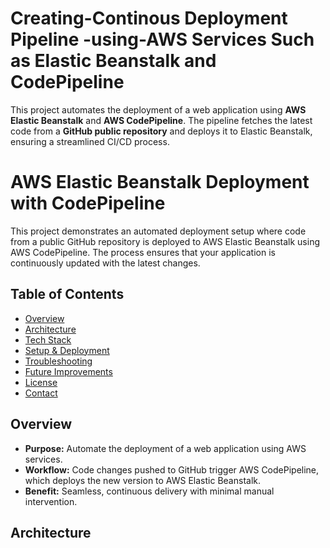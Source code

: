 # Creating-Continous Deployment Pipeline -using-AWS Services Such as Elastic Beanstalk and CodePipeline 
This project automates the deployment of a web application using **AWS Elastic Beanstalk** and **AWS CodePipeline**. The pipeline fetches the latest code from a **GitHub public repository** and deploys it to Elastic Beanstalk, ensuring a streamlined CI/CD process.
# AWS Elastic Beanstalk Deployment with CodePipeline

This project demonstrates an automated deployment setup where code from a public GitHub repository is deployed to AWS Elastic Beanstalk using AWS CodePipeline. The process ensures that your application is continuously updated with the latest changes.

## Table of Contents

- [Overview](#overview)
- [Architecture](#architecture)
- [Tech Stack](#tech-stack)
- [Setup & Deployment](#setup--deployment)
- [Troubleshooting](#troubleshooting)
- [Future Improvements](#future-improvements)
- [License](#license)
- [Contact](#contact)

## Overview

- **Purpose:** Automate the deployment of a web application using AWS services.
- **Workflow:** Code changes pushed to GitHub trigger AWS CodePipeline, which deploys the new version to AWS Elastic Beanstalk.
- **Benefit:** Seamless, continuous delivery with minimal manual intervention.

## Architecture

